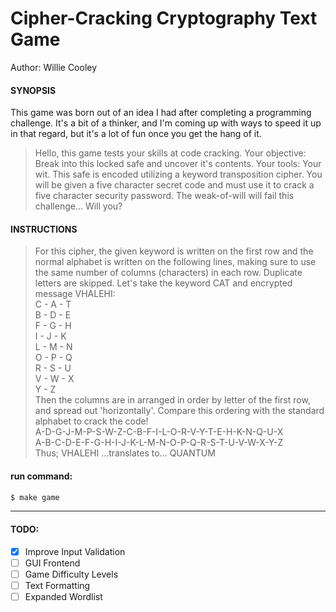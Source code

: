 # Cipher-Cracking Cryptography Text Game

Author: Willie Cooley

#### SYNOPSIS
This game was born out of an idea I had after completing a programming challenge. It's a bit of a thinker, and I'm coming up with ways to speed it up in that regard, but it's a lot of fun once you get the hang of it.

>Hello, this game tests your skills at code cracking. Your objective: Break into this locked safe and uncover it's contents. Your tools: Your wit. This safe is encoded utilizing a keyword transposition cipher. You will be given a five character secret code and must use it to crack a five character security password. The weak-of-will will fail this challenge... Will you?

#### INSTRUCTIONS

>For this cipher, the given keyword is written on the first row and the normal alphabet is written on the following lines, making sure to use the same number of columns (characters) in each row. Duplicate letters are skipped. Let's take the keyword CAT and encrypted message VHALEHI:<br />
C - A - T<br />B - D - E<br />F - G - H<br />
I - J - K<br />L - M - N<br />O - P - Q<br />
R - S - U<br />V - W - X<br />Y - Z  <br />
Then the columns are in arranged in order by letter of the first row, and spread out 'horizontally'. Compare this ordering with the standard alphabet to crack the code!<br />
A-D-G-J-M-P-S-W-Z-C-B-F-I-L-O-R-V-Y-T-E-H-K-N-Q-U-X<br />
A-B-C-D-E-F-G-H-I-J-K-L-M-N-O-P-Q-R-S-T-U-V-W-X-Y-Z<br />
Thus; VHALEHI ...translates to... QUANTUM

#### run command:
```css
$ make game
```
------------------------------------------

#### TODO:

- [x] Improve Input Validation
- [ ] GUI Frontend
- [ ] Game Difficulty Levels
- [ ] Text Formatting
- [ ] Expanded Wordlist
